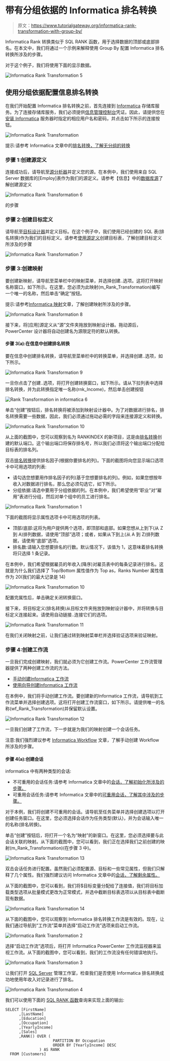# 带有分组依据的 Informatica 排名转换

> 原文：<https://www.tutorialgateway.org/informatica-rank-transformation-with-group-by/>

Informatica Rank 转换类似于 SQL RANK 函数，用于选择数据的顶部或底部排名。在本文中，我们将通过一个示例来解释使用 Group By 配置 Informatica 排名转换所涉及的步骤。

对于这个例子，我们将使用下面的显示数据。

![Informatica Rank Transformation 5](img/5f9de702a57b094e67843e59718ae291.png)

## 使用分组依据配置信息排名转换

在我们开始配置 Informatica 排名转换之前，首先连接到 [Informatica](https://www.tutorialgateway.org/informatica/) 存储库服务。为了连接存储库服务，我们必须提供[信息管理控制台](https://www.tutorialgateway.org/informatica-admin-console/)凭证。因此，请提供您在[安装 Informatica](https://www.tutorialgateway.org/how-to-install-informatica/) 服务器时指定的相应用户名和密码，并点击如下所示的连接按钮。

![Informatica Rank Transformation](img/94f8d80d63361b2bfd960a0a92f0d45f.png)

提示:请参考 Informatica 文章中的[排名转换，了解无分组的转换](https://www.tutorialgateway.org/rank-transformation-in-informatica/)

### 步骤 1:创建源定义

连接成功后，请导航至[源分析器](https://www.tutorialgateway.org/informatica-source-analyzer/)并定义您的源。在本例中，我们使用来自 SQL Server 数据库的[Employ]表作为我们的源定义。请参考【信息】中的[数据库源](https://www.tutorialgateway.org/database-source-in-informatica/)了解创建源定义

![Informatica Rank Transformation 6](img/e63f19bce03a01ee949968e30166a68a.png)

的步骤

### 步骤 2:创建目标定义

请导航至[目标设计器](https://www.tutorialgateway.org/target-designer-in-informatica/)并定义目标。在这个例子中，我们使用已经创建的 SQL 表(排名转换)作为我们的目标定义。请参考[使用源定义](https://www.tutorialgateway.org/create-informatica-target-table-using-source-definition/)创建目标表，了解创建目标定义所涉及的步骤

![Informatica Rank Transformation 7](img/2ec5135d7157da57304adeb41e206987.png)

### 步骤 3:创建映射

要创建新映射，请导航至菜单栏中的映射菜单，并选择创建..选项。这将打开映射名称窗口，如下所示。在这里，您必须为此映射(m_Rank_Transformation)编写一个唯一的名称，然后单击“确定”按钮。

提示:请参考[Informatica 映射](https://www.tutorialgateway.org/informatica-mapping/)文章，了解创建映射所涉及的步骤。

![Informatica Rank Transformation 8](img/126ac1da15a8efa2065862afebddbe02.png)

接下来，将[应用]源定义从“源”文件夹拖放到映射设计器。拖动源后，PowerCenter 设计器将自动创建名为源限定符的默认转换。

#### 步骤 3(a):在信息中创建排名转换

要在信息中创建排名转换，请导航至菜单栏中的转换菜单，并选择创建..选项，如下所示。

![Informatica Rank Transformation 9](img/f35598b0f1bf01633689277d913546c2.png)

一旦你点击了创建..选项，将打开创建转换窗口，如下所示。请从下拉列表中选择排名转换，并为此转换指定唯一名称(rnk_Income)，然后单击创建按钮

![Rank Transformation in informatica 6](img/58f8313974d47ad4cc570c2af307780a.png)

单击“创建”按钮后，排名转换将被添加到映射设计器中。为了对数据进行排名，排名转换需要一些数据，因此，我们必须通过拖动必需的字段来连接源定义和转换。

![Informatica Rank Transformation 10](img/8847efc3a9592605be8b0712b20ecf77.png)

从上面的截图中，您可以观察到名为 RANKINDEX 的新项目，这是由[排名转换](https://www.tutorialgateway.org/rank-transformation-in-informatica/)创建的默认端口。这个输出端口将保存排名号，所以我们必须将这个输出端口分配给目标表的排名列。

双击[排名转换](https://www.tutorialgateway.org/rank-transformation-in-informatica/)提供排名因子(根据你要排名的列)。下面的截图将向您显示端口选项卡中可用选项的列表:

*   请勾选您想要用作排名因子的列(基于您想要排名的列)。例如，如果您想按年收入对数据进行排名，那么您必须勾选它，如下所示。
*   分组依据:请选中要用于分组依据的列。在本例中，我们希望使用“职业”对“雇用”表进行分组，然后对单个组中的员工进行排名。

![Informatica Rank Transformation 1](img/3400d1bf1e35776b0839aaa5843c1fa6.png)

下面的截图将显示属性选项卡中可用选项的列表。

*   顶部/底部:这将为用户提供两个选项，即顶部和底部。如果您想从上到下(从 Z 到 A)排列数据，请使用“顶部”选项；或者，如果从下到上(从 A 到 Z)排列数据，请使用“底部”选项。
*   排名数:请输入您想要排名的行数。默认情况下，该值为 1，这意味着排名转换将只选择 1 条记录。

在本例中，我们希望根据雇员的年收入(降序)对雇员表中的每条记录进行排名。这就是为什么我们选择了 Top/Bottom 属性值作为 Top as，Ranks Number 属性值作为 20(我们的最大记录是 14)

![Informatica Rank Transformation 10](img/9e70c312776bcc16830285cc1f6e79dc.png)

配置完属性后，单击确定关闭转换窗口。

接下来，将目标定义(排名转换)从目标文件夹拖放到映射设计器中，并将转换与目标定义连接起来。请使用自动链接..连接它们的选项。

![Informatica Rank Transformation 11](img/af9b4da171662bd884bf87689b2c5007.png)

在我们关闭映射之前，让我们通过转到映射菜单栏并选择验证选项来验证映射。

### 步骤 4:创建工作流

一旦我们完成创建映射，我们就必须为它创建工作流。PowerCenter 工作流管理器提供了两种创建工作流的方法。

*   [手动创建Informatica 工作流](https://www.tutorialgateway.org/informatica-workflow/)
*   [使用向导创建Informatica 工作流](https://www.tutorialgateway.org/informatica-workflow-using-wizard/)

在本例中，我们将手动创建工作流。要创建新的Informatica 工作流，请导航到工作流菜单并选择创建选项。这将打开创建工作流窗口，如下所示。请提供唯一的名称(wf_Rank_Transformation)并保留默认设置。

![Informatica Rank Transformation 12](img/190ced24c47d5135df00d140cd860efa.png)

一旦我们创建了工作流，下一步就是为我们的映射创建一个会话任务。

注意:我们强烈建议参考 [Informatica Workflow](https://www.tutorialgateway.org/informatica-workflow/) 文章，了解手动创建 Workflow 所涉及的步骤。

#### 步骤 4(a):创建会话

informatica 中有两种类型的会话:

*   不可重用的会话任务:请参考 Informatica 文章中的[会话，了解初始化所涉及的步骤。](https://www.tutorialgateway.org/session-in-informatica/)
*   可重用会话任务:请参考 Informatica 文章中的[可重用会话，了解其中涉及的步骤。](https://www.tutorialgateway.org/reusable-session-in-informatica/)

对于本例，我们将创建不可重用的会话。请导航至任务菜单并选择创建选项以打开创建任务窗口。在这里，您必须选择会话作为任务类型(默认)，并为会话输入唯一的名称(排名转换)。

单击“创建”按钮后，将打开一个名为“映射”的新窗口。在这里，您必须选择要与此会话关联的映射。从下面的截图中，您可以看到，我们正在选择我们之前创建的映射(m_Rank_Transformation)(在步骤 3 中)。

![Informatica Rank Transformation 13](img/c1741237748c60f6ee314579cf0de2c5.png)

双击会话任务进行配置。虽然我们必须配置源、目标和一些常见属性，但我们只解释了几个属性。我们强烈建议访问 Informatica 文章中的[会话，了解剩余属性。](https://www.tutorialgateway.org/session-in-informatica/)

从下面的截图中，您可以看到，我们将$目标变量分配给了连接值，我们将目标加载类型选项从批量模式更改为正常模式，并选中截断目标表选项以从目标表中截断现有数据。

![Informatica Rank Transformation 14](img/f14ccb069031111bd25c99acebb2b244.png)

从下面的截图中，您可以观察到 Informatica 排名转换工作流是有效的。现在，让我们通过导航到“工作流”菜单并选择“启动工作流”选项来启动工作流。

![Informatica Rank Transformation 2](img/17ea20c0470fadc0663f514cfb4da731.png)

选择“启动工作流”选项后，将打开 Informatica PowerCenter 工作流监视器来监视工作流。从下面的截图中，您可以看到，我们的工作流没有任何错误地执行。

![Informatica Rank Transformation 3](img/374f309cbe835e31f0bd100c3349e20d.png)

让我们打开 [SQL Server](https://www.tutorialgateway.org/sql/) 管理工作室，检查我们是否使用 Informatica 排名转换成功地使用年收入对记录进行了排名。

![Informatica Rank Transformation 4](img/811673b20f6ff45fb5373789a3c4d90a.png)

我们可以使用下面的 [SQL RANK 函数](https://www.tutorialgateway.org/sql-rank-function/)查询来实现上面的输出:

```
SELECT [FirstName]
      ,[LastName]
      ,[Education]
      ,[Occupation]
      ,[YearlyIncome]
      ,[Sales]
      ,RANK() OVER (
                     PARTITION BY Occupation 
                     ORDER BY [YearlyIncome] DESC
          	   ) AS RANK
  FROM [Customers]
```